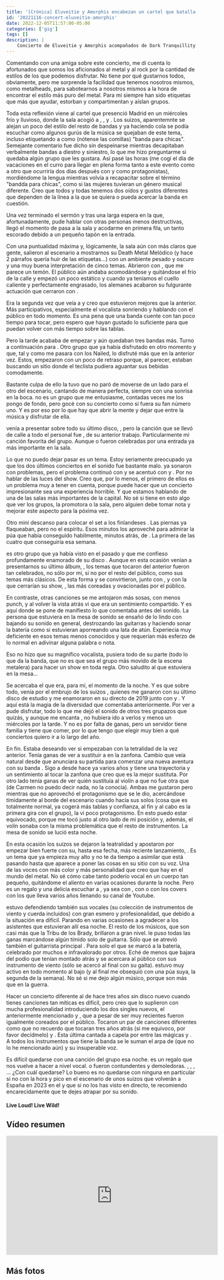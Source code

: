 ```yaml
---
title: '[Crónica] Eluveitie y Amorphis encabezan un cartel que batalla contra el día y el tiempo'
id: '20221116-concert-eluveitie-amorphis'
date: 2022-12-05T11:57:00-05:00
categories: ['gig']
tags: []
description: |
    Concierto de Eluveitie y Amorphis acompañados de Dark Tranquillity y Nailed To Obscurity para un martes pasado por agua en la capital.
---
```


Comentando con una amiga sobre este concierto, me di cuenta lo afortunados que somos los aficionados al metal y al rock por la cantidad de estilos de los que podemos disfrutar. No tiene por qué gustarnos todos, obviamente, pero me sorprende la facilidad que tenemos nosotros mismos, como metalheads, para sabotearnos a nosotros mismos a la hora de encontrar el estilo más puro del metal. Para mí siempre han sido etiquetas que más que ayudar, estorban y compartimentan y aíslan grupos.

Toda esta reflexión viene al cartel que presenció Madrid en un miércoles frío y lluvioso, donde la sala <important text="La Riviera" /> acogió a <important text="Nailed To Obscurity" />, <important text="Dark Tranquillity" />, <important text="Amorphis" /> y <important text="Eluveitie" />. Los suizos, aparentemnte se alejan un poco del estilo del resto de bandas y ya haciendo cola se podía escuchar como algunos gurús de la música se quejaban de este tema, incluso etiquetando a <important text="Eluveitie" /> como (nótense las comillas) "banda para chicas". Semejante comentario fue dicho sin despeinarse mientras decapitaban verbalmente bandas a diestro y siniestro, lo que me hizo preguntarme si quedaba algún grupo que les gustara. Así pasé las horas (me cogí el día de vacaciones en el curro para llegar en plena forma tanto a este evento como a otro que ocurriría dos días después con <important text="Alter Bridge" /> y <important text="Halestorm" /> como protagonistas), mordiéndome la lengua mientras volvía a recapacitar sobre el término "bandda para chicas", como si las mujeres tuvieran un género musical diferente. Creo que todos y todas tenemos dos oídos y gustos diferentes que dependen de la línea a la que se quiera o pueda acercar la banda en cuestión.

Una vez terminado el sermón y tras una larga espera en la que, afortunadamente, pude hablar con otras personas menos destructivas, llegó el momento de pasa a la sala y acodarme en primera fila, un tanto escorado debido a un pequeño tapón en la entrada.

<post-image
    source="20221116-concert-eluveitie-amorphis/nailedToObscurity-1"
    title="Nailed To Obscurity"
/>

Con una puntualidad máxima y, lógicamente, la sala aún con más claros que gente, <important text="Nailed To Obscurity" /> salieron al escenario a mostrarnos su Death Metal Melódico (y hace 2 párrafos quería huir de las etiquetas...) con un ambiente pesado y oscuro y una muy buena interpretación de cinco temas. Abrieron con <important text="Black Frost" />, que me parece un temón. El público aún andaba acomodándose y quitándose el frío de la calle y empezó un poco estático y cuando ya teníamos el cuello caliente y perfectamente engrasado, los alemanes acabaron su fulgurante actuación que cerraron con <important text="Desolate Ruin" />.

<post-image
    source="20221116-concert-eluveitie-amorphis/nailedToObscurity-3"
    title="Nailed To Obscurity"
/>

Era la segunda vez que veía a <important text="Nailed To Obscurity" /> y creo que estuvieron mejores que la anterior. Más participativos, especialmente el vocalista <important text="Raimund Ennenga" /> sonriendo y hablando con el público en todo momento. Es una pena que una banda cuente con tan poco tiempo para tocar, pero espero que hayan gustado lo suficiente para que puedan volver con más tiempo sobre las tablas.

<post-image
    source="20221116-concert-eluveitie-amorphis/nailedToObscurity-4"
    title="Nailed To Obscurity"
/>

Pero la tarde acababa de empezar y aún quedaban tres bandas más. Turno a continuación para <important text="Darl Tranquillity" />. Otro grupo que ya había disfrutado en otro momento y que, tal y como me pasara con los Nailed, lo disfruté más que en la anterior vez. Estos, empezaron con un poco de retraso porque, al parecer, estaban buscando un sitio donde el teclista pudiera aguantar sus bebidas comodamente.

<post-image
    source="20221116-concert-eluveitie-amorphis/darkTranquility-1"
    title="Dark Tranquillity"
/>

Bastante culpa de ello la tuvo <important text="Mikael Stanne" /> que no paró de moverse de un lado para el otro del escenario, cantando de manera perfecta, siempre con una sonrisa en la boca. <important text="Dark Tranquillity" /> no es un grupo que me entusiasme, contadas veces me los pongo de fondo, pero gocé con su concierto como si fuera su fan número uno. Y es por eso por lo que hay que abrir la mente y dejar que entre la música y disfrutar de ella.

<post-image
    source="20221116-concert-eluveitie-amorphis/darkTranquility-2"
    title="Dark Tranquillity"
/>

<important text="Dark Tranquillity" /> venía a presentar sobre todo su último disco, <important text="Moment" />, pero la canción que se llevó de calle a todo el personal fue <important text="Atoma" />, de su anterior trabajo. Particularmente mi canción favorita del grupo. Aunque <important text="Terminus (When Death is Most Alive)" /> o <important text="Misery's Crown" /> fueron celebradas por una entrada ya más importante en la sala.

<post-image
    source="20221116-concert-eluveitie-amorphis/darkTranquility-8"
    title="Dark Tranquillity"
/>

Lo que no puedo dejar pasar es un tema. Estoy seriamente preocupado ya que los dos últimos conciertos en <important text="La Riviera" /> el sonido fue bastante malo. <important text="Nailed To Obscurity" /> ya sonaron con problemas, pero el problema continuó con <important text="Dark Tranquillity" /> y se acentuó con <important text="Amorphis" /> y <important text="Eluveitie" />. Por no hablar de las luces del show. Creo que, por lo menos, el primero de ellos es un problema muy a tener en cuenta, porque puede hacer que un concierto impresionante sea una experiencia horrible. Y que estamos hablando de una de las salas más importantes de la capital. No sé si tiene en esto algo que ver los grupos, la promotora o la sala, pero alguien debe tomar nota y mejorar este aspecto para la póxima vez.

<post-image
    source="20221116-concert-eluveitie-amorphis/darkTranquility-6"
    title="Dark Tranquillity"
/>

Otro mini descanso para colocar el set a los finlandeses <important text="Amorphis" />. Las piernas ya flaqueaban, pero no el espíritu. Esos minutos los aproveché para admirar la púa que había conseguido habilmente, minutos atrás, de <important text="Christopher Amott" />. La primera de las cuatro que conseguiría esa semana.

<post-image
    source="20221116-concert-eluveitie-amorphis/amorphis-07"
    title="Amorphis"
/>

<important text="Amorphis" /> es otro grupo que ya había visto en el pasado y que me confieso profundamente enamorado de su disco <important text="Queen Of Time" />. Aunque en esta ocasión venían a presentarnos su último álbum, <important text="Halo" />, los temas que tocaron del anterior fueron tan celebrados, no sólo por mí, si no por el resto del público, como sus temas más clásicos. De esta forma <important text="The Bee" /> y <important text="Wrong Direction" /> se convirtieron, junto con <important text="Silver Bride" />, <important text="Death of a King" /> y con la que cerrarían su show, <important text="House of Sleep" />, las más coreadas y ovacionadas por el público.

<post-image
    source="20221116-concert-eluveitie-amorphis/amorphis-10"
    title="Amorphis"
/>

En contraste, otras canciones se me antojaron más sosas, con menos punch, y al volver la vista atrás vi que era un sentimiento compartido. Y es aquí donde se pone de manifiesto lo que comentaba antes del sonido. La persona que estuviera en la mesa de sonido se ensañó de lo lindo con <important text="Amorphis" /> bajando su sonido en general, destrozando las guitarras y haciendo sonar la batería como si estuvieran aporreando una lata de atún. Experiecia muy deficiente en esos temas menos conocidos y que requerían más esferzo de lo normal en adivinar alguna palabra o nota.

<post-image
    source="20221116-concert-eluveitie-amorphis/amorphis-19"
    title="Amorphis"
/>

Eso no hizo que su magnífico vocalista, <important text="Tomi Joutsen" /> pusiera todo de su parte (todo lo que da la banda, que no es que sea el grupo más movido de la escena metalera) para hacer un show en toda regla. Otro saludito al que estuviera en la mesa...

<post-image
    source="20221116-concert-eluveitie-amorphis/amorphis-22"
    title="Amorphis"
/>

Se acercaba el que era, para mí, el momento de la noche. Y es que sobre todo, venía por el embrujo de los suizos <important text="Eluveitie" />, quienes me ganaron con su último disco de estudio <important text="Ategnatos" /> y me enamoraron en su directo de 2019 junto con <important text="Infected Rain" /> y <important text="Lacuna Coil" />. Y aquí está la magia de la diversidad que comentaba anteriormente. Por ver a <important text="Eluveitie" /> pude disfrutar, todo lo que me dejó el sonido de otros tres grupazos que quizás, y aunque me encanta <important text="Amorphis" />, no hubiera ido a verlos y menos un miércoles por la tarde. Y no es por falta de ganas, pero un servidor tiene familia y tiene que comer, por lo que tengo que elegir muy bien a qué conciertos quiero ir a lo largo del año.

<post-image
    source="20221116-concert-eluveitie-amorphis/eluveitie-07"
    title="Eluveitie"
/>

En fin. Estaba deseando ver si empezaban con la tetralidad de la vez anterior. Tenía ganas de ver a <important text="Annie Riediger" /> sustituir a <important text="Michalina Malisz" /> en la zanfona. Cambio que veía natural desde que <important text="Michalina" /> anunciara su partida para comenzar una nueva aventura con su banda <important text="Lyrre" />. Sigo a <important text="Annie" /> desde hace ya varios años y tiene una trayectoria y un sentimiento al tocar la zanfona que creo que es la mejor sustituta. Por otro lado tenía ganas de ver quién sustituía al violín a <important text="Nicole Ansperger" /> que no fue otra que <important text="Carmen Busch" /> (de Carmen no puedo decir nada, no la conocía). Ambas me gustaron pero mientras que <important text="Annie Riediger" /> no aprovechó el protagonismo que se le dio, acercándose tímidamente al borde del escenario cuando hacía sus solos (cosa que es totalmente normal, ya cogerá más tablas y confianza, al fin y al cabo es la primera gira con el grupo), <important text="Carmen Busch" /> la vi poco protagonismo. En esto puedo estar equivocado, porque me tocó justo al otro lado de mi posición y, además, el volín sonaba con la misma problemática que el resto de instrumentos. La mesa de sonido se lució esta noche.

<post-image
    source="20221116-concert-eluveitie-amorphis/eluveitie-20"
    title="Eluveitie"
/>

En esta ocasión los suizos se dejaron la teatralidad y apostaron por empezar bien fuerte con su, hasta esa fecha, más reciente lanzamiento, <important text="Exile of the Gods" />. Es un tema que ya empieza muy alto y no te da tiempo a asimilar que está pasando hasta que aparece <important text="Fabienne Erni" /> a poner las cosas en su sitio con su voz. Una de las voces con más color y más personalidad que creo que hay en el mundo del metal. No sé cómo cabe tanto poderío vocal en un cuerpo tan pequeño, quitándome el aliento en varias ocasiones durante la noche. Pero es un regalo y una delicia escuchar a <important text="Fabbi" />, ya sea con <important text="Eluveitie" />, con <important text="Illumishade" /> o con los covers con los que lleva varios años llenando su canal de Youtube.

<post-image
    source="20221116-concert-eluveitie-amorphis/eluveitie-04"
    title="Eluveitie"
/>

<important text="Chrigel Glanzmann" /> estuvo defendiendo también sus vocales (su colección de instrumentos de viento y cuerda incluidos) con gran esmero y profesionalidad, que debido a la situación era difícil. Parando en varias ocasiones a agradecer a los asistentes que estuvieran allí esa noche. El resto de los músicos, que son casi más que la Tribu de los Brady, brillaron a gran nivel. <important text="Jonas Wolf" /> le puso todas las ganas marcándose algún tímido solo de guitarra. Sólo que se atrevió también el guitarrista principal <important text="Rafael Salzmann" />. Para solo el que se marcó <important text="Alain Ackermann" /> a la batería, celebrado por muchos e infravalorado por otros. Eché de menos que <important text="Mattteo Sisti" /> bajara del podio que tenían montado atrás y se acercara al público con sus instrumento de viento (sólo se acercó al final con su gaita). <important text="Kay Brem" /> estuvo muy activo en todo momento al bajo (y al final me obsequió con una púa suya, la segunda de la semana). No sé si me dejo algún músico, porque son más que en la guerra.

<post-image
    source="20221116-concert-eluveitie-amorphis/eluveitie-10"
    title="Eluveitie"
/>

Hacer un concierto diferente al de hace tres años sin disco nuevo cuando tienes canciones tan míticas es difícil, pero creo que lo suplieron con mucha profesionalidad introduciendo los dos singles nuevos, el anteriormente mencionado <important text="Exile of the Gods" /> y <important text="Aidus" />, que a pesar de ser muy recientes fueron igualmente coreados por el público. Tocaron un par de canciones diferentes como <important text="Nil" /> que no recuerdo que tocaran tres años atrás (si me equivoco, por favor decídmelo) y <important text="Anu" />. Esta última cantada a capela por <important text="Fabienne Erni" /> entre las mágicas <important text="Epona" /> y <important text="A Rose for Epona" />. A todos los instrumentos que tiene la banda se le suman el arpa de <important text="Fabbi" /> (que no lo he mencionado aún) y su insuperable voz.

<post-image
    source="20221116-concert-eluveitie-amorphis/eluveitie-12"
    title="Eluveitie"
/>

Es difícil quedarse con una canción del grupo esa noche. <important text="Ambramus" /> es un regalo que nos vuelve a hacer <important text="Fabbi" /> a nivel vocal. <important text="King" /> o <important text="Deathwalker" /> fueron contundentes y demoledoras. <important text="Call of the Mountains" />, <important text="Breathe" />, <important text="Ategnatos" />, <important text="Inis Mona" />... ¿Con cuál quedarse? Lo bueno es no quedarse con ninguna en particular si no con la hora y pico en el escenario de unos suizos que volverán a España en 2023 en el <important text="Z-Live" /> y que si no los has visto en directo, te recomiendo encarecidamente que te dejes atrapar por su sonido.

<h4>Live Loud! Live Wild!</h4>

## Vídeo resumen

<iframe class="video-container" width="560" height="315" src="https://www.youtube.com/embed/oxOrrW1kk0c" title="YouTube video player" frameborder="0" allow="accelerometer; autoplay; clipboard-write; encrypted-media; gyroscope; picture-in-picture" allowfullscreen></iframe>

## Más fotos

<div class="image-gallery">
    <post-image
        source="20221116-concert-eluveitie-amorphis/eluveitie-18"
        title="Eluveitie"
    />
    <post-image
        source="20221116-concert-eluveitie-amorphis/eluveitie-19"
        title="Eluveitie"
    />
    <post-image
        source="20221116-concert-eluveitie-amorphis/eluveitie-21"
        title="Eluveitie"
    />
    <post-image
        source="20221116-concert-eluveitie-amorphis/eluveitie-16"
        title="Eluveitie"
    />
    <post-image
        source="20221116-concert-eluveitie-amorphis/eluveitie-15"
        title="Eluveitie"
    />
    <post-image
        source="20221116-concert-eluveitie-amorphis/eluveitie-13"
        title="Eluveitie"
    />
    <post-image
        source="20221116-concert-eluveitie-amorphis/eluveitie-09"
        title="Eluveitie"
    />
    <post-image
        source="20221116-concert-eluveitie-amorphis/eluveitie-02"
        title="Eluveitie"
    />
    <post-image
        source="20221116-concert-eluveitie-amorphis/amorphis-02"
        title="Amorphis"
    />
    <post-image
        source="20221116-concert-eluveitie-amorphis/amorphis-03"
        title="Amorphis"
    />
    <post-image
        source="20221116-concert-eluveitie-amorphis/amorphis-04"
        title="Amorphis"
    />
    <post-image
        source="20221116-concert-eluveitie-amorphis/amorphis-06"
        title="Amorphis"
    />
    <post-image
        source="20221116-concert-eluveitie-amorphis/amorphis-09"
        title="Amorphis"
    />
    <post-image
        source="20221116-concert-eluveitie-amorphis/amorphis-12"
        title="Amorphis"
    />
    <post-image
        source="20221116-concert-eluveitie-amorphis/amorphis-13"
        title="Amorphis"
    />
    <post-image
        source="20221116-concert-eluveitie-amorphis/amorphis-14"
        title="Amorphis"
    />
    <post-image
        source="20221116-concert-eluveitie-amorphis/amorphis-20"
        title="Amorphis"
    />
    <post-image
        source="20221116-concert-eluveitie-amorphis/amorphis-21"
        title="Amorphis"
    />
    <post-image
        source="20221116-concert-eluveitie-amorphis/darkTranquility-3"
        title="Dark Tranquillity"
    />
    <post-image
        source="20221116-concert-eluveitie-amorphis/darkTranquility-7"
        title="Dark Tranquillity"
    />
    <post-image
        source="20221116-concert-eluveitie-amorphis/darkTranquility-5"
        title="Dark Tranquillity"
    />
    <post-image
        source="20221116-concert-eluveitie-amorphis/nailedToObscurity-7"
        title="Nailed To Obscurity"
    />
    <post-image
        source="20221116-concert-eluveitie-amorphis/nailedToObscurity-6"
        title="Nailed To Obscurity"
    />
    <post-image
        source="20221116-concert-eluveitie-amorphis/nailedToObscurity-5"
        title="Nailed To Obscurity"
    />
</div>